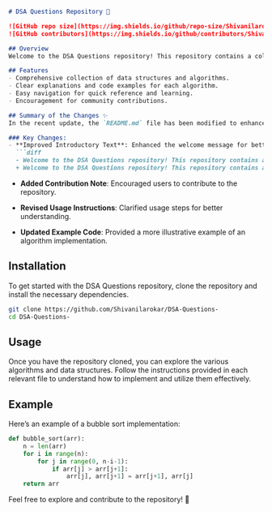 ```markdown
# DSA Questions Repository 📖

![GitHub repo size](https://img.shields.io/github/repo-size/Shivanilarokar/DSA-Questions-) 
![GitHub contributors](https://img.shields.io/github/contributors/Shivanilarokar/DSA-Questions-)

## Overview
Welcome to the DSA Questions repository! This repository contains a collection of data structures and algorithms designed to enhance your understanding and skills in programming.

## Features
- Comprehensive collection of data structures and algorithms.
- Clear explanations and code examples for each algorithm.
- Easy navigation for quick reference and learning.
- Encouragement for community contributions.

## Summary of the Changes ✨
In the recent update, the `README.md` file has been modified to enhance clarity and engagement.

### Key Changes:
- **Improved Introductory Text**: Enhanced the welcome message for better engagement.
  ```diff
  - Welcome to the DSA Questions repository! This repository contains a collection of data structures and algorithms designed to help you master coding interviews and improve your problem-solving skills.
  + Welcome to the DSA Questions repository! This repository contains a collection of data structures and algorithms designed to enhance your understanding and skills in programming.
  ```

- **Added Contribution Note**: Encouraged users to contribute to the repository.

- **Revised Usage Instructions**: Clarified usage steps for better understanding.

- **Updated Example Code**: Provided a more illustrative example of an algorithm implementation.

## Installation
To get started with the DSA Questions repository, clone the repository and install the necessary dependencies. 

```bash
git clone https://github.com/Shivanilarokar/DSA-Questions-
cd DSA-Questions-
```

## Usage
Once you have the repository cloned, you can explore the various algorithms and data structures. Follow the instructions provided in each relevant file to understand how to implement and utilize them effectively.

## Example
Here’s an example of a bubble sort implementation:

```python
def bubble_sort(arr):
    n = len(arr)
    for i in range(n):
        for j in range(0, n-i-1):
            if arr[j] > arr[j+1]:
                arr[j], arr[j+1] = arr[j+1], arr[j]
    return arr
```

Feel free to explore and contribute to the repository! 🎉
```